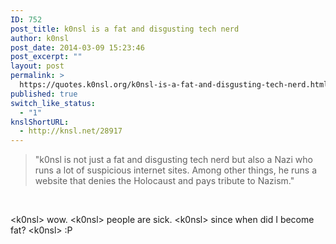 ```yaml
---
ID: 752
post_title: k0nsl is a fat and disgusting tech nerd
author: k0nsl
post_date: 2014-03-09 15:23:46
post_excerpt: ""
layout: post
permalink: >
  https://quotes.k0nsl.org/k0nsl-is-a-fat-and-disgusting-tech-nerd.html
published: true
switch_like_status:
  - "1"
knslShortURL:
  - http://knsl.net/28917
---
```

<blockquote>"k0nsl is not just a fat and disgusting tech nerd but also a Nazi who runs a lot of suspicious internet sites. Among other things, he runs a website that denies the Holocaust and pays tribute to Nazism."</blockquote>
&nbsp;

&lt;k0nsl&gt; wow.
&lt;k0nsl&gt; people are sick.
&lt;k0nsl&gt; since when did I become fat?
&lt;k0nsl&gt; :P